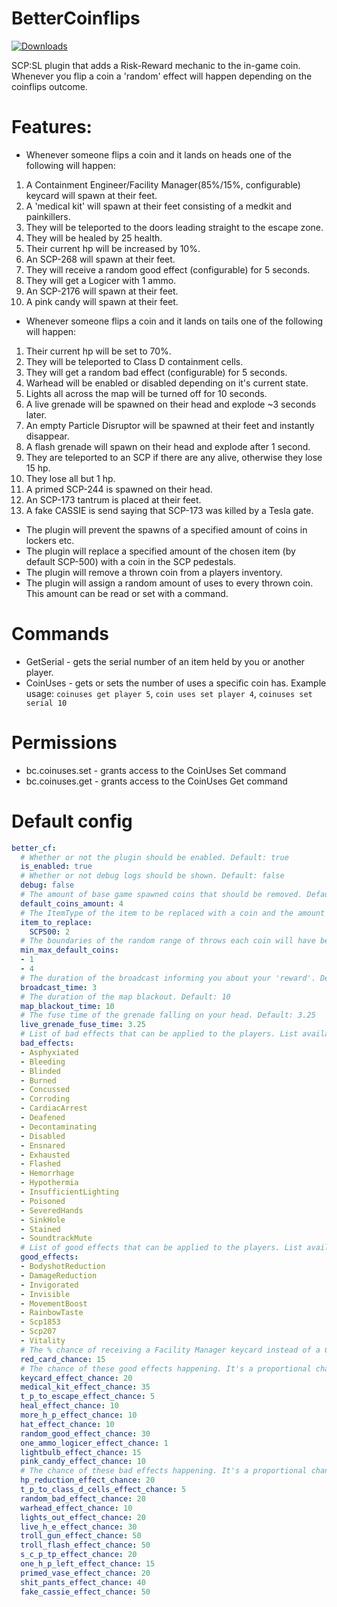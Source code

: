 # BetterCoinflips
<a href="https://github.com/Mikihero/BetterCoinflips/releases"><img src="https://img.shields.io/github/downloads/Mikihero/BetterCoinflips/total?label=Downloads" alt="Downloads"></a>  
  
SCP:SL plugin that adds a Risk-Reward mechanic to the in-game coin. Whenever you flip a coin a 'random' effect will happen depending on the coinflips outcome.

# Features:

- Whenever someone flips a coin and it lands on heads one of the following will happen:  
 1. A Containment Engineer/Facility Manager(85%/15%, configurable) keycard will spawn at their feet.  
  2. A 'medical kit' will spawn at their feet consisting of a medkit and painkillers.  
  3. They will be teleported to the doors leading straight to the escape zone.  
  4. They will be healed by 25 health.  
  5. Their current hp will be increased by 10%.
  6. An SCP-268 will spawn at their feet.
  7. They will receive a random good effect (configurable) for 5 seconds.
  8. They will get a Logicer with 1 ammo.  
  9. An SCP-2176 will spawn at their feet. 
  10. A pink candy will spawn at their feet. 

- Whenever someone flips a coin and it lands on tails one of the following will happen:  
 1. Their current hp will be set to 70%.  
  2. They will be teleported to Class D containment cells.  
  3. They will get a random bad effect (configurable) for 5 seconds.  
  4. Warhead will be enabled or disabled depending on it's current state.  
  5. Lights all across the map will be turned off for 10 seconds.  
  6. A live grenade will be spawned on their head and explode ~3 seconds later.
  7. An empty Particle Disruptor will be spawned at their feet and instantly disappear.
  8. A flash grenade will spawn on their head and explode after 1 second.
  9. They are teleported to an SCP if there are any alive, otherwise they lose 15 hp.
  10. They lose all but 1 hp.
  11. A primed SCP-244 is spawned on their head.
  12. An SCP-173 tantrum is placed at their feet.
  13. A fake CASSIE is send saying that SCP-173 was killed by a Tesla gate.

- The plugin will prevent the spawns of a specified amount of coins in lockers etc.
- The plugin will replace a specified amount of the chosen item (by default SCP-500) with a coin in the SCP pedestals.
- The plugin will remove a thrown coin from a players inventory.
- The plugin will assign a random amount of uses to every thrown coin. This amount can be read or set with a command.

# Commands

- GetSerial - gets the serial number of an item held by you or another player.
- CoinUses - gets or sets the number of uses a specific coin has. Example usage: `coinuses get player 5`, `coin uses set player 4`, `coinuses set serial 10` 

# Permissions

- bc.coinuses.set - grants access to the CoinUses Set command
- bc.coinuses.get - grants access to the CoinUses Get command

# Default config

```yaml
better_cf:
  # Whether or not the plugin should be enabled. Default: true
  is_enabled: true
  # Whether or not debug logs should be shown. Default: false
  debug: false
  # The amount of base game spawned coins that should be removed. Default: 4
  default_coins_amount: 4
  # The ItemType of the item to be replaced with a coin and the amount to be replaced, the item is supposed to be something found in SCP pedestals.
  item_to_replace:
    SCP500: 2
  # The boundaries of the random range of throws each coin will have before it breaks. The upper bound is exclusive.
  min_max_default_coins:
  - 1
  - 4
  # The duration of the broadcast informing you about your 'reward'. Default: 3
  broadcast_time: 3
  # The duration of the map blackout. Default: 10
  map_blackout_time: 10
  # The fuse time of the grenade falling on your head. Default: 3.25
  live_grenade_fuse_time: 3.25
  # List of bad effects that can be applied to the players. List available at: https://exiled-team.github.io/EXILED/api/Exiled.API.Enums.EffectType.html
  bad_effects:
  - Asphyxiated
  - Bleeding
  - Blinded
  - Burned
  - Concussed
  - Corroding
  - CardiacArrest
  - Deafened
  - Decontaminating
  - Disabled
  - Ensnared
  - Exhausted
  - Flashed
  - Hemorrhage
  - Hypothermia
  - InsufficientLighting
  - Poisoned
  - SeveredHands
  - SinkHole
  - Stained
  - SoundtrackMute
  # List of good effects that can be applied to the players. List available at: https://exiled-team.github.io/EXILED/api/Exiled.API.Enums.EffectType.html
  good_effects:
  - BodyshotReduction
  - DamageReduction
  - Invigorated
  - Invisible
  - MovementBoost
  - RainbowTaste
  - Scp1853
  - Scp207
  - Vitality
  # The % chance of receiving a Facility Manager keycard instead of a Containment Engineer keycard when that effect is chosen. Default: 15
  red_card_chance: 15
  # The chance of these good effects happening. It's a proportional chance not a % chance.
  keycard_effect_chance: 20
  medical_kit_effect_chance: 35
  t_p_to_escape_effect_chance: 5
  heal_effect_chance: 10
  more_h_p_effect_chance: 10
  hat_effect_chance: 10
  random_good_effect_chance: 30
  one_ammo_logicer_effect_chance: 1
  lightbulb_effect_chance: 15
  pink_candy_effect_chance: 10
  # The chance of these bad effects happening. It's a proportional chance not a % chance.
  hp_reduction_effect_chance: 20
  t_p_to_class_d_cells_effect_chance: 5
  random_bad_effect_chance: 20
  warhead_effect_chance: 10
  lights_out_effect_chance: 20
  live_h_e_effect_chance: 30
  troll_gun_effect_chance: 50
  troll_flash_effect_chance: 50
  s_c_p_tp_effect_chance: 20
  one_h_p_left_effect_chance: 15
  primed_vase_effect_chance: 20
  shit_pants_effect_chance: 40
  fake_cassie_effect_chance: 50
```
